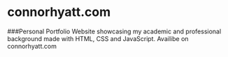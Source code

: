 # connorhyatt.com
###Personal Portfolio
Website showcasing my academic and professional background made with HTML, CSS and JavaScript.
Availibe on connorhyatt.com
